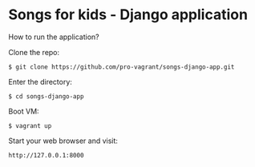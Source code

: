 Songs for kids - Django application
===================================

How to run the application?

Clone the repo:

    $ git clone https://github.com/pro-vagrant/songs-django-app.git

Enter the directory:

    $ cd songs-django-app

Boot VM:

    $ vagrant up

Start your web browser and visit:

    http://127.0.0.1:8000

